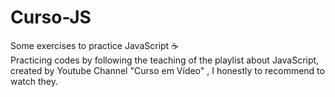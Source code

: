 # Curso-JS
Some exercises to practice JavaScript ☕
<br>
Practicing codes by following the teaching of the playlist about JavaScript, created by Youtube Channel "Curso em Vídeo" , I honestly to recommend to watch they.
